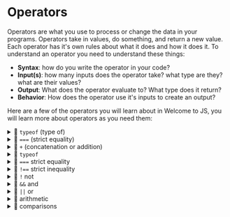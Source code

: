 # Operators

Operators are what you use to process or change the data in your programs. Operators take
in values, do something, and return a new value. Each operator has it's own rules about
what it does and how it does it. To understand an operator you need to understand these
things:

- **Syntax**: how do you write the operator in your code?
- **Input(s)**: how many inputs does the operator take? what type are they? what are their
  values?
- **Output**: What does the operator evaluate to? What type does it return?
- **Behavior**: How does the operator use it's inputs to create an output?

Here are a few of the operators you will learn about in Welcome to JS, you will learn more
about operators as you need them:

<details>
<summary>🥚 <code>typeof</code> (type of)</summary>

```js
'use strict';
console.log('-> type of: typeof');

/* the typeof operator will tell you the type of a value

  syntax: the typeof operator takes in only one value
    -> typeof _
  inputs: you can pass any value to typeof
  output: a string saying what type the value is
  behavior: typeof returns the name of a value's type
    in Welcome to JS the important types will be:
    -> 'boolean'
    -> 'string'
    -> 'undefined'
    -> 'object' (null, confusing but that's the way it is)
    -> 'number'
*/

console.log(typeof true); // 'boolean'
console.log(typeof 'hello'); // 'string'
console.log(typeof undefined); // 'undefined'
console.log(typeof null); // 'object'
console.log(typeof 12); // 'number'
```

</details>
<details>
<summary>🥚 <code>===</code> (strict equality)</summary>

```js
'use strict';
console.log('-> strict equality: ===');

/* the strict comparison operator will tell you if two primitives are the same

  syntax: the === operator takes in two values
    -> _ === _
  inputs: you can pass any value to ===
  output: a boolean value saying if the two values are the same
  behavior: === checks the type AND the value
    if the types are different, it returns false
    if the values are different, it returns false
    if the type and value are the same, it returns true
*/

// true comparisons: same type, same value
console.log(true === true); // true
console.log(12 === 12); // true
console.log('hello' === 'hello'); // true
console.log(undefined === undefined); // true
console.log(null === null); // true

// false comparisons: same type, different value
console.log(12 === 1); // false
console.log('hello' === 'Hello'); // false
console.log(true === false); // false

// false comparisons: different type, different value
console.log('12' === 12); // false
console.log('undefined' === undefined); // false
console.log(true === 'true'); // false
console.log(100 === 'true'); // false
console.log(true === 1); // false
```

</details>
<details>
<summary>🥚 <code>+</code> (concatenation or addition)</summary>

```js
'use strict';
/*
  the plus operator is more complex
  it behaves differently depending on the types passed in
  it is also called something different depending on the types used
  (but the syntax is always the same)
*/

console.log('-> concatenation: +');

/* string concatenation

  syntax: the + operator takes in two values
    -> _ + _
  inputs: two strings are passed in for concatenation
  output: a new string created by combining the first two
  behavior: when both arguments are a string, they are combined
    'a string' + 'another string'
    becomes
    'a stringanother string'

*/

console.log('hello ' + 'goode bye'); // 'hello good bye'
console.log('hello ' + 'goode ' + 'bye'); // 'hello good bye'

console.log('-> addition: +');
/* number addition

  syntax: the + operator takes in two values
    -> _ + _
  inputs: two numbers are passed in for addition
  output: a new number created by adding both arguments
  behavior: like normal math (for now)
    5 + 3 --> 8
    1 + 1 --> 2
    -1 + -1 --> 0

*/

console.log(5 + 8); // 13
console.log(3 + 3 + 3); // 9
```

</details>

<details>
<summary>🥚 <code>typeof</code></summary>

```js
'use strict';
console.log('-- typeof booleans --');

// they both have the type "boolean"
console.log(typeof true); // 'boolean'
console.log(typeof false); // 'boolean'
```

</details>
<details>
<summary>🥚 <code>===</code> strict equality</summary>

```js
'use strict';
console.log('-- booleans: strict equality --');

// boolean values are only strictly equal to themselves
console.log(true === true); // true
console.log(false === false); // true

// they are not equal to each other
console.log(true === false); // false
console.log(false === true); // false

// booleans are not equal to any other type
console.log(true === 'true'); // false
console.log(false === ''); // false
console.log(true === 12); // false
console.log(false === undefined); // false

console.log('-- numbers: strict equality --');

// are two numbers the same?
console.log(1 === 1.0); // true
console.log(12 === 12); // true
console.log(-3.0 === -3); // true

console.log(1 === 1.1); // false
console.log(-12 === 12); // false
console.log(0.3 === 3.0); // false

// comparing with any other type will always be false
console.log(1 === true); // false
console.log(12 === '12'); // false
console.log(0 === null); // false

console.log('-- strings: strict equality --');

// two strings are the same thing if they have exactly the same characters
console.log('' === ''); // true
console.log('asdf' === 'asdf'); // true
console.log('12D' === '12D'); // true

// two strings with different characters are not the same string
console.log('' === ' '); // false
console.log('asdf' === 'Asdf'); // false
console.log('cow' === 'horse'); // false

// strings are never the same as different types
console.log('' === true); // false
console.log('true' === true); // false
console.log('12' === 12); // false
console.log('null' === null); // false
console.log('hello' === 100); // false
```

</details>
<details>
<summary>🐣 <code>!==</code>  strict inequality</summary>

```js
'use strict';
console.log('-- numbers: strict inequality --');
// this will always be the opposite of strict equality

// are two numbers different?
console.log(1 !== 1.0); // false
console.log(12 !== 12); // false
console.log(-3.0 !== -3); // false

console.log(1 !== 1.1); // true
console.log(-12 !== 12); // true
console.log(0.3 !== 3.0); // true

// comparing with any other type will always be true
console.log(1 !== true); // true
console.log(12 !== '12'); // true
console.log(0 !== null); // true

console.log('-- strings: strict inequality --');
// the opposite of strict equality

// two strings are not unequal if they have exactly the same characters
console.log('' !== ''); // false
console.log('asdf' !== 'asdf'); // false
console.log('12D' !== '12D'); // false

// two strings with different characters are unequal
console.log('' !== ' '); // true
console.log('asdf' !== 'Asdf'); // true
console.log('cow' !== 'horse'); // true

// strings are always unequal to different types
console.log('' !== true); // true
console.log('true' !== true); // true
console.log('12' !== 12); // true
console.log('null' !== null); // true
console.log('hello' !== 100); // true
```

</details>
<details>
<summary>🥚  <code>!</code> not</summary>

```js
'use strict';
console.log('-- not --');

// you can use ! to reverse true and false
console.log(!true); // false
console.log(!false); // true
```

</details>
<details>
<summary>🐣 <code>&&</code> and</summary>

```js
'use strict';
console.log('-- and --');

console.log(true && true); // true
console.log(true && false); // false
console.log(false && true); // false
console.log(false && false); // false
```

</details>
<details>
<summary>🐣 <code>||</code> or</summary>

```js
'use strict';
console.log('-- or --');

console.log(true || true); // true
console.log(true || false); // true
console.log(false || true); // true
console.log(false || false); // false
```

</details>

<details>
<summary>🐣 arithmetic</summary>

```js
'use strict';
console.log('-- numbers: arithmetic --');

console.log(' +');
// adding numbers
console.log(1 + 1); // 2
console.log(-1 + 1); // 0

console.log(' -');
// subtracting numbers
console.log(3 - 2); // 1
console.log(2 - 3); // -1

console.log(' *');
// multiplying numbers
console.log(3 * 2); // 6
console.log(3 * 5); // 15

console.log(' /');
// dividing numbers
console.log(30 / 2); // 15
console.log(12 * 3); // 4

console.log(' %');
// finding the remainder
console.log(3 % 2); // 1
console.log(3 % 3); // 0
```

</details>

<details>
<summary>🐣  comparisons</summary>

```js
'use strict';
console.log('-- relational operators --');

console.log(' >');
// is the left number bigger than the right one?
console.log(3 > 22); // false
console.log(22 > 3); // true
console.log(1 > 1); // false

console.log(' <');
// is the left number smaller than the right one?
console.log(3 < 22); // true
console.log(22 < 3); // false
console.log(1 < 1); // false

console.log(' >=');
// is the left number bigger than OR equal to the right one?
console.log(3 >= 22); // false
console.log(22 >= 3); // true
console.log(1 >= 1); // true

console.log(' <=');
// is the left number smaller than OR equal to the right one?
console.log(3 <= 22); // true
console.log(22 <= 3); // false
console.log(1 <= 1); // true
```

</details>

